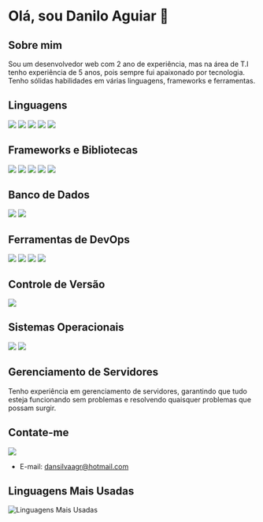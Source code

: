 # Olá, sou Danilo Aguiar 👋

## Sobre mim
Sou um desenvolvedor web com 2 ano de experiência, mas na área de T.I tenho experiência de 5 anos, pois sempre fui apaixonado por tecnologia. Tenho sólidas habilidades em várias linguagens, frameworks e ferramentas.

## Linguagens
![](https://img.shields.io/badge/JavaScript-F7DF1E?style=for-the-badge&logo=javascript&logoColor=black)
![](https://img.shields.io/badge/TypeScript-3178C6?style=for-the-badge&logo=typescript&logoColor=white)
![](https://img.shields.io/badge/PHP-777BB4?style=for-the-badge&logo=php&logoColor=white)
![](https://img.shields.io/badge/HTML-239120?style=for-the-badge&logo=html5&logoColor=white)
![](https://img.shields.io/badge/CSS-239120?&style=for-the-badge&logo=css3&logoColor=white)

## Frameworks e Bibliotecas
![](https://img.shields.io/badge/Next.js-000000?style=for-the-badge&logo=nextdotjs&logoColor=white)
![](https://img.shields.io/badge/React-20232A?style=for-the-badge&logo=react&logoColor=61DAFB)
![](https://img.shields.io/badge/Laravel-FF2D20?style=for-the-badge&logo=laravel&logoColor=white)
![](https://img.shields.io/badge/Node.js-43853D?style=for-the-badge&logo=node.js&logoColor=white)
![](https://img.shields.io/badge/JQuery-0769AD?style=for-the-badge&logo=jquery&logoColor=white)


## Banco de Dados
![](https://img.shields.io/badge/MySQL-00000F?style=for-the-badge&logo=mysql&logoColor=white)
![](https://img.shields.io/badge/MariaDB-003545?style=for-the-badge&logo=mariadb&logoColor=white)

## Ferramentas de DevOps
![](https://img.shields.io/badge/Proxmox-E57000?style=for-the-badge&logo=proxmox&logoColor=white)
![](https://img.shields.io/badge/Docker-0db7ed?style=for-the-badge&logo=docker&logoColor=white)
![](https://img.shields.io/badge/Containers-3861FB?style=for-the-badge&logo=docker&logoColor=white)
![](https://img.shields.io/badge/Ansible-EE0000?style=for-the-badge&logo=ansible&logoColor=white)

## Controle de Versão
![](https://img.shields.io/badge/GitHub-100000?style=for-the-badge&logo=github&logoColor=white)

## Sistemas Operacionais
![](https://img.shields.io/badge/Windows-0078D6?style=for-the-badge&logo=windows&logoColor=white)
![](https://img.shields.io/badge/Linux-FCC624?style=for-the-badge&logo=linux&logoColor=black)

## Gerenciamento de Servidores
Tenho experiência em gerenciamento de servidores, garantindo que tudo esteja funcionando sem problemas e resolvendo quaisquer problemas que possam surgir.

## Contate-me
[![](https://img.shields.io/badge/LinkedIn-0077B5?style=for-the-badge&logo=linkedin&logoColor=white)](https://www.linkedin.com/in/danilo-aguiar-97729023a/)
- E-mail: dansilvaagr@hotmail.com

## Linguagens Mais Usadas
![Linguagens Mais Usadas](https://github-readme-stats.vercel.app/api/top-langs/?username=zYasuo&layout=compact&theme=tokyonight)



